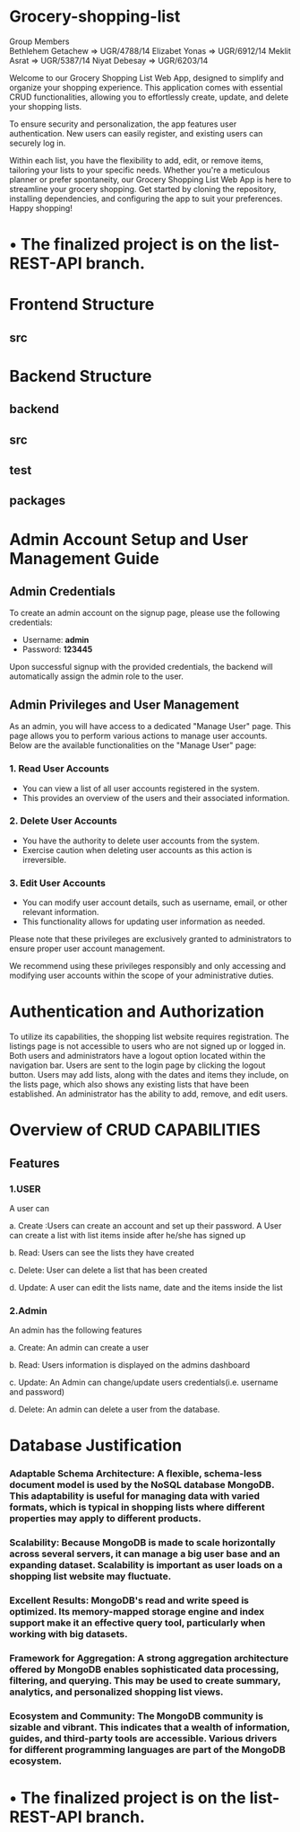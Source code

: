 # Grocery-shopping-list

Group Members   
Bethlehem Getachew => UGR/4788/14   Elizabet Yonas => UGR/6912/14    Meklit Asrat => UGR/5387/14    Niyat Debesay => UGR/6203/14




Welcome to our Grocery Shopping List Web App, designed to simplify and organize your shopping experience. This application comes with essential CRUD functionalities, allowing you to effortlessly create, update, and delete your shopping lists. 

To ensure security and personalization, the app features user authentication. New users can easily register, and existing users can securely log in. 

Within each list, you have the flexibility to add, edit, or remove items, tailoring your lists to your specific needs. Whether you're a meticulous planner or prefer spontaneity, our Grocery Shopping List Web App is here to streamline your grocery shopping. Get started by cloning the repository, installing dependencies, and configuring the app to suit your preferences. Happy shopping!

# •	The finalized project is on the list-REST-API branch.
# Frontend Structure
## src

# Backend Structure
## backend
## src
## test
## packages


# Admin Account Setup and User Management Guide

## Admin Credentials
To create an admin account on the signup page, please use the following credentials:
- Username: **admin**
- Password: **123445**

Upon successful signup with the provided credentials, the backend will automatically assign the admin role to the user.

## Admin Privileges and User Management

As an admin, you will have access to a dedicated "Manage User" page. This page allows you to perform various actions to manage user accounts. Below are the available functionalities on the "Manage User" page:

### 1. Read User Accounts
- You can view a list of all user accounts registered in the system.
- This provides an overview of the users and their associated information.

### 2. Delete User Accounts
- You have the authority to delete user accounts from the system.
- Exercise caution when deleting user accounts as this action is irreversible.

### 3. Edit User Accounts
- You can modify user account details, such as username, email, or other relevant information.
- This functionality allows for updating user information as needed.

Please note that these privileges are exclusively granted to administrators to ensure proper user account management.

We recommend using these privileges responsibly and only accessing and modifying user accounts within the scope of your administrative duties.

# Authentication and Authorization
To utilize its capabilities, the shopping list website requires registration. The listings page is not accessible to users who are not signed up or logged in. 
Both users and administrators have a logout option located within the navigation bar. Users are sent to the login page by clicking the logout button.
Users may add lists, along with the dates and items they include, on the lists page, which also shows any existing lists that have been established. 
An administrator has the ability to add, remove, and edit users.


# Overview of CRUD CAPABILITIES
## Features
### 1.USER
A user can 

a.	Create  :Users can create an account and set up their password. 
      A User can create a list with list items inside after he/she has signed up
      
b.	Read: Users can see the lists they have  created

c.	 Delete: User can delete a list that has been created

d.	 Update: A user can edit the lists name, date and the items inside the list

### 2.Admin
An admin has the following features

a.	Create: An admin can create a user

b.	Read: Users information is displayed on the admins dashboard

c.	Update: An Admin can change/update users credentials(i.e. username and password)

d.	Delete: An admin can delete a user from the database.


# Database Justification
### Adaptable Schema Architecture: A flexible, schema-less document model is used by the NoSQL database MongoDB. This adaptability is useful for managing data with varied formats, which is typical in shopping lists where different properties may apply to different products.
### Scalability: Because MongoDB is made to scale horizontally across several servers, it can manage a big user base and an expanding dataset. Scalability is important as user loads on a shopping list website may fluctuate.
### Excellent Results: MongoDB's read and write speed is optimized. Its memory-mapped storage engine and index support make it an effective query tool, particularly when working with big datasets.
### Framework for Aggregation: A strong aggregation architecture offered by MongoDB enables sophisticated data processing, filtering, and querying. This may be used to create summary, analytics, and personalized shopping list views.
### Ecosystem and Community: The MongoDB community is sizable and vibrant. This indicates that a wealth of information, guides, and third-party tools are accessible. Various drivers for different programming languages are part of the MongoDB ecosystem.

# •	The finalized project is on the list-REST-API branch.



                                                                                                                

